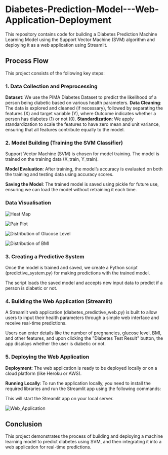 # Diabetes-Prediction-Model---Web-Application-Deployment

This repository contains code for building a Diabetes Prediction Machine Learning Model using the Support Vector Machine (SVM) algorithm and deploying it as a web application using Streamlit.

## Process Flow
This project consists of the following key steps:

### 1. Data Collection and Preprocessing

**Dataset**: We use the PIMA Diabetes Dataset to predict the likelihood of a person being diabetic based on various health parameters.
**Data Cleaning**: The data is explored and cleaned (if necessary), followed by separating the features (X) and target variable (Y), where Outcome indicates whether a person has diabetes (1) or not (0).
**Standardization**: We apply standardization to scale the features to have zero mean and unit variance, ensuring that all features contribute equally to the model.

### 2. Model Building (Training the SVM Classifier)
Support Vector Machine (SVM) is chosen for model training. The model is trained on the training data (X_train, Y_train).

**Model Evaluation**: After training, the model’s accuracy is evaluated on both the training and testing data using accuracy scores.

**Saving the Model**: The trained model is saved using pickle for future use, ensuring we can load the model without retraining it each time.

### Data Visualisation

![Heat Map](https://github.com/user-attachments/assets/fa118b15-be22-4b66-b204-76a2c8a7142c)


![Pair Plot](https://github.com/user-attachments/assets/7d282208-2f57-469c-8159-c146b439fddf)


![Distribution of Glucose Level](https://github.com/user-attachments/assets/896f75de-40f6-44df-af80-00b0f83521f0)


![Distribution of BMI](https://github.com/user-attachments/assets/006891e7-f004-4625-b581-42628d83faee)



### 3. Creating a Predictive System

Once the model is trained and saved, we create a Python script (predictive_system.py) for making predictions with the trained model.

The script loads the saved model and accepts new input data to predict if a person is diabetic or not.

### 4. Building the Web Application (Streamlit)

A Streamlit web application (diabetes_predictive_web.py) is built to allow users to input their health parameters through a simple web interface and receive real-time predictions.

Users can enter details like the number of pregnancies, glucose level, BMI, and other features, and upon clicking the "Diabetes Test Result" button, the app displays whether the user is diabetic or not.

### 5. Deploying the Web Application

**Deployment**: The web application is ready to be deployed locally or on a cloud platform (like Heroku or AWS).

**Running Locally**: To run the application locally, you need to install the required libraries and run the Streamlit app using the following commands:

This will start the Streamlit app on your local server.

![Web_Application](https://github.com/user-attachments/assets/61c0c045-feb1-4352-abd5-1cd086f3f331)


## Conclusion

This project demonstrates the process of building and deploying a machine learning model to predict diabetes using SVM, and then integrating it into a web application for real-time predictions.

